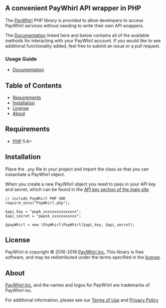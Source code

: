 ## A convenient PayWhirl API wrapper in PHP

The [PayWhirl] PHP library is provided to allow developers to access PayWhirl
services without needing to write their own API wrappers. 

The [Documentation] linked here and below contains all of the available methods 
for interacting with your PayWhirl account. If you would like to see additional 
functionality added, feel free to submit an issue or a pull request.



  [PayWhirl]: https://app.paywhirl.com/
  [PHP]: http://www.php.net/
  [Documentation]: https://api.paywhirl.com/
### Usage Guide

- [Documentation]

## Table of Contents

- [Requirements](#requirements)
- [Installation](#installation)
- [License](#license)
- [About](#about)

## Requirements

- [PHP] 5.6+

## Installation

Place the `.php` file in your project and import the class so that you can 
instantiate a PayWhirl object. 

When you create a new PayWhirl object you need to pass in your API key and 
secret, which can be found in the [API key section of the main site](https://app.paywhirl.com/api-keys).
```
// include PayWhirl PHP SDK
require_once("PayWhirl.php");

$api_key = "pwpk_xxxxxxxxxxxxxxx";
$api_secret = "pwpsk_xxxxxxxxxxx";

$payWhirl = new \PayWhirl\PayWhirl($api_key, $api_secret);
```



## License

PayWhirl is copyright © 2016-2018 [PayWhirl Inc.][PayWhirl] This library is free
software, and may be redistributed under the terms specified in the [license].

  [license]: LICENSE.md

## About

[PayWhirl Inc.][PayWhirl] and the names and logos for PayWhirl are
trademarks of PayWhirl inc.

For additional information, please see our [Terms of Use](https://app.paywhirl.com/terms) and [Privacy Policy](https://app.paywhirl.com/privacy)
